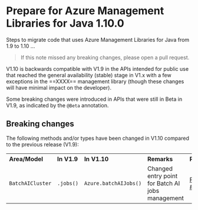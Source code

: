 # Prepare for Azure Management Libraries for Java 1.10.0 #

Steps to migrate code that uses Azure Management Libraries for Java from 1.9 to 1.10 ...

> If this note missed any breaking changes, please open a pull request.


V1.10 is backwards compatible with V1.9 in the APIs intended for public use that reached the general availability (stable) stage in V1.x with a few exceptions in the ==XXXX== management library (though these changes will have minimal impact on the developer). 

Some breaking changes were introduced in APIs that were still in Beta in V1.9, as indicated by the `@Beta` annotation.


## Breaking changes

The following methods and/or types have been changed in V1.10 compared to the previous release (V1.9):

<table>
  <tr>
    <th align=left>Area/Model</th>
    <th align=left>In V1.9</th>
    <th align=left>In V1.10</th>
    <th align=left>Remarks</th>
    <th align=left>Ref</th>
  </tr>
  <tr>
    <td><code>BatchAICluster</code></td>
    <td><code>.jobs()</code></td>
    <td><code>Azure.batchAIJobs()</code></td>
    <td>Changed entry point for Batch AI jobs management</td>
    <td><a href="https://github.com/Azure/azure-libraries-for-java/pull/434">PR #434</a></td>
  </tr>             
</table>

